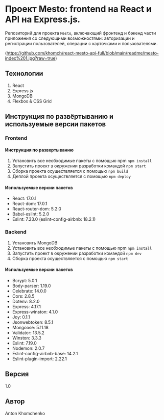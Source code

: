# **Проект Mesto: frontend на React и API на Express.js.**
Репозиторий для проекта `Mesto`, включающий фронтенд и бэкенд части приложения со следующими возможностями: авторизации и регистрации пользователей, операции с карточками и пользователями. 

(https://github.com/khomch/react-mesto-api-full/blob/main/readme/mesto-index%201.jpg?raw=true)

## Технологии
1. React
2. Express.js
3. MongoDB
4. Flexbox & CSS Grid

## Инструкция по развёртыванию и используемые версии пакетов

### Frontend

#### Инструкция по развертыванию
1. Установить все необходимые пакеты с помощью npm `npm install`
2. Запустить проект в окружении разработки командой `npm start`
3. Сборка проекта осуществляется с помощью `npm build`
4. Деплой проекта осуществляется с помощью `npm deploy`

#### Используемые версии пакетов
* React: 17.0.1
* React-dom: 17.0.1
* React-router-dom: 5.2.0
* Babel-eslint: 5.2.0
* Eslint: 7.23.0 (eslint-config-airbnb: 18.2.1)

### Backend
1. Установить MongoDB
2. Установить все необходимые пакеты с помощью npm `npm install`
3. Запустить проект в окружении разработки командой `npm dev`
4. Сборка проекта осуществляется с помощью `npm start`

#### Используемые версии пакетов
* Bcrypt: 5.0.1
* Body-parser: 1.19.0
* Celebrate: 14.0.0
* Cors: 2.8.5
* Dotenv: 8.2.0
* Express: 4.17.1
* Express-winston: 4.1.0
* Joy: 0.1.1
* Jsonwebtoken: 8.5.1
* Mongoose: 5.11.18
* Validator: 13.5.2
* Winston: 3.3.3
* Eslint: 7.19.0
* Nodemon: 2.0.7
* Eslint-config-airbnb-base: 14.2.1
* Eslint-plugin-import: 2.22.1

## Версия
1.0

## Автор
Anton Khomchenko
